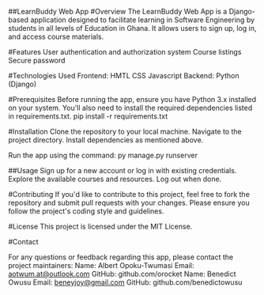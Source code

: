 ##LearnBuddy Web App
#Overview
The LearnBuddy Web App is a Django-based application designed to facilitate learning in Software Engineering by students in all levels of Education in Ghana. It allows users to sign up, log in, and access course materials.

#Features
User authentication and authorization system
Course listings
Secure password

#Technologies Used
Frontend:
HMTL
CSS
Javascript
Backend:
Python (Django)

#Prerequisites
Before running the app, ensure you have Python 3.x installed on your system. You'll also need to install the required dependencies listed in requirements.txt.
pip install -r requirements.txt

#Installation
Clone the repository to your local machine.
Navigate to the project directory.
Install dependencies as mentioned above.

Run the app using the command:
py manage.py runserver

##Usage
Sign up for a new account or log in with existing credentials.
Explore the available courses and resources.
Log out when done.

#Contributing
If you'd like to contribute to this project, feel free to fork the repository and submit pull requests with your changes. Please ensure you follow the project's coding style and guidelines.

#License
This project is licensed under the MIT License.

#Contact

For any questions or feedback regarding this app, please contact the project maintainers:
Name: Albert Opoku-Twumasi Email: aotwum.at@outlook.com GitHub: github.com/orocket
Name: Benedict Owusu Email: beneyjoy@gmail.com GitHub: github.com/benedictowusu
